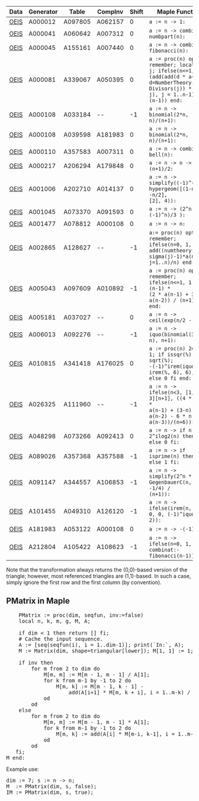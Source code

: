| Data | Generator  | Table  | CompInv | Shift | Maple Function  |
| ---  | ---        | ---    | --- | ---  |---    |
| [OEIS](https://oeis.org/search?q=id:A000012%7Cid%3AA097805%7Cid%3AA062157&fmt=short) | A000012 | A097805 |A062157 |0    | <code>a := n -> 1: </code> |
| [OEIS](https://oeis.org/search?q=id:A000041%7Cid%3AA060642%7Cid%3AA007312&fmt=short) | A000041 | A060642 |A007312 | 0   | <code>a := n -> combinat:-numbpart(n): </code> |
| [OEIS](https://oeis.org/search?q=id:A000045%7Cid%3AA155161%7Cid%3AA007440&fmt=short) | A000045 | A155161 |A007440 | 0   | <code>a := n -> combinat:-fibonacci(n): </code> |
| [OEIS](https://oeis.org/search?q=id:A000081%7Cid%3AA339067%7Cid%3AA050395&fmt=short) | A000081 | A339067 |A050395 | 0   | <code>a := proc(n) option remember; local d, j; ifelse(n<=1, n, (add(add(d * a(d), d=NumberTheory:-Divisors(j)) * a(n-j), j = 1..n-1)) / (n-1)) end: </code> |
| [OEIS](https://oeis.org/search?q=id:A000108%7Cid%3AA033184&fmt=short) | A000108 | A033184 | --     | -1  | <code>a := n -> binomial(2*n, n)/(n+1): </code> |
| [OEIS](https://oeis.org/search?q=id:A000108%7Cid%3AA039598%7Cid%3AA181983&fmt=short) | A000108 | A039598 |A181983 | 0   | <code>a := n -> binomial(2*n, n)/(n+1): </code> |
| [OEIS](https://oeis.org/search?q=id:A000110%7Cid%3AA357583%7Cid%3AA007311&fmt=short) | A000110 | A357583 |A007311 | 0   | <code>a := n -> combinat:-bell(n): </code> |
| [OEIS](https://oeis.org/search?q=id:A000217%7Cid%3AA206294%7Cid%3AA179848&fmt=short) | A000217 | A206294 |A179848 | 0   | <code>a := n -> n -> n * (n+1)/2: </code> |
| [OEIS](https://oeis.org/search?q=id:A001006%7Cid%3AA202710%7Cid%3AA014137&fmt=short) | A001006 | A202710 |A014137 | 0   | <code>a := n -> simplify((-1)^(n+1)* hypergeom([(1-n)/2, -n/2], [2], 4)): </code> |
| [OEIS](https://oeis.org/search?q=id:A001045%7Cid%3AA073370%7Cid%3AA091593&fmt=short) | A001045 | A073370 |A091593 | 0   | <code>a := n -> (2^n - (-1)^n)/3 ): </code> |
| [OEIS](https://oeis.org/search?q=id:A001477%7Cid%3AA078812%7Cid%3AA000108&fmt=short) | A001477 | A078812 |A000108 | 0   | <code>a := n -> n: </code> |
| [OEIS](https://oeis.org/search?q=id:A002865%7Cid%3AA128627&fmt=short) | A002865 | A128627 |--      | -1  | <code>a:= proc(n) option remember; ifelse(n=0, 1, add((numtheory:-sigma(j)-1)*a(n-j), j=1..n)/n) end: </code> |
| [OEIS](https://oeis.org/search?q=id:A005043%7Cid%3AA097609%7Cid%3AA010892&fmt=short) | A005043 | A097609 |A010892 | -1  | <code>a := proc(n) option remember; ifelse(n<=1, 1 - n, (n-1) * (2 * a(n-1) + 3 * a(n-2)) / (n+1)) end: </code> |
| [OEIS](https://oeis.org/search?q=id:A005181%7Cid%3AA037027&fmt=short) | A005181 | A037027 | --     | 0   | <code>a := n -> ceil(exp(n/2 - 1)):</code> |
| [OEIS](https://oeis.org/search?q=id:A006013%7Cid%3AA092276&fmt=short) | A006013 | A092276 | --     | -1  | <code>a := n -> iquo(binomial(3*n+1, n), n+1): </code> |
| [OEIS](https://oeis.org/search?q=id:A010815%7Cid%3AA341418%7Cid%3AA176025&fmt=short) | A010815 | A341418 |A176025 | 0   | <code>a := proc(n) 24*n + 1; if issqr(%) then sqrt(%); -(-1)^irem(iquo(% + irem(%, 6), 6), 2) else 0 fi end:</code> |
| [OEIS](https://oeis.org/search?q=id:A026325%7Cid%3AA111960&fmt=short) | A026325 | A111960 |--      | -1  | <code>a := n -> ifelse(n<3, [1, 1, 3][n+1], ((4 * n+15) * a(n-1) + (3-n) * a(n-2) - 6 * n * a(n-3))/(n+6)): </code> |
| [OEIS](https://oeis.org/search?q=id:A048298%7Cid%3AA073266%7Cid%3AA092413&fmt=short) | A048298 | A073266 |A092413 | 0   | <code>a := n -> if n = 2^ilog2(n) then 1 else 0 fi: </code> |
| [OEIS](https://oeis.org/search?q=id:A089026%7Cid%3AA357368%7Cid%3AA357588&fmt=short) | A089026 | A357368 |A357588 | -1  | <code>a := n -> if isprime(n) then n else 1 fi: </code> |
| [OEIS](https://oeis.org/search?q=id:A091147%7Cid%3AA344557%7Cid%3AA106853&fmt=short) | A091147 | A344557  |A106853 | -1  | <code>a := n -> simplify(2^n * GegenbauerC(n, -n-1, -1/4) / (n+1)): </code> |
| [OEIS](https://oeis.org/search?q=id:A101455%7Cid%3AA049310%7Cid%3AA126120&fmt=short) | A101455 | A049310 |A126120 | -1  | <code>a := n -> ifelse(irem(n, 2) = 0, 0, (-1)^iquo(n-1, 2)): </code> |
| [OEIS](https://oeis.org/search?q=id:A181983%7Cid%3AA053122%7Cid%3AA000108&fmt=short) | A181983 | A053122 |A000108 | 0   | <code>a := n -> -(-1)^n*n: </code> |
| [OEIS](https://oeis.org/search?q=id:A212804%7Cid%3AA105422%7Cid%3AA108623&fmt=short) | A212804 | A105422 |A108623 | -1  | <code>a := n -> ifelse(n=0, 1, combinat:-fibonacci(n-1)): </code> |


Note that the transformation always returns the (0,0)-based version of the triangle; however, most referenced triangles are (1,1)-based. 
In such a case, simply ignore the first row and the first column (by convention).

## PMatrix in Maple

<pre>
    PMatrix := proc(dim, seqfun, inv:=false) 
    local n, k, m, g, M, A; 

    if dim < 1 then return [] fi;
    # Cache the input sequence.
    A := [seq(seqfun(i), i = 1..dim-1)]; print(`In:`, A);
    M := Matrix(dim, shape=triangular[lower]); M[1, 1] := 1;

    if inv then
        for m from 2 to dim do
            M[m, m] := M[m - 1, m - 1] / A[1];
            for k from m-1 by -1 to 2 do
                M[m, k] := M[m - 1, k - 1] - 
                    add(A[i+1] * M[m, k + i], i = 1..m-k) / A[1]
            od
        od
    else
        for m from 2 to dim do
            M[m, m] := M[m - 1, m - 1] * A[1];
            for k from m-1 by -1 to 2 do
                M[m, k] := add(A[i] * M[m-i, k-1], i = 1..m-k+1)
            od
        od
   fi;
M end:
</pre>

<p> Example use:</p>
<pre>
dim := 7; s := n -> n; 
M  := PMatrix(dim, s, false);
IM := PMatrix(dim, s, true);
</pre>
